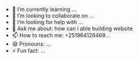 
- 🌱 I’m currently learning ...
- 👯 I’m looking to collaborate on ...
- 🤔 I’m looking for help with ...
- 💬 Ask me about: how can i able building website
- 📫 How to reach me: +251964128469...
- 😄 Pronouns: ...
- ⚡ Fun fact: ...
